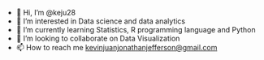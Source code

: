 - 👋 Hi, I’m @keju28
- 👀 I’m interested in Data science and data analytics
- 🌱 I’m currently learning Statistics, R programming language and Python
- 💞️ I’m looking to collaborate on Data Visualization
- 📫 How to reach me kevinjuanjonathanjefferson@gmail.com

<!---
keju28/keju28 is a ✨ special ✨ repository because its `README.md` (this file) appears on your GitHub profile.
You can click the Preview link to take a look at your changes.
--->
